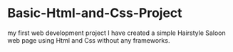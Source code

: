 # Basic-Html-and-Css-Project
my first web development project
I have created a simple Hairstyle Saloon web page using Html and Css without any frameworks.
